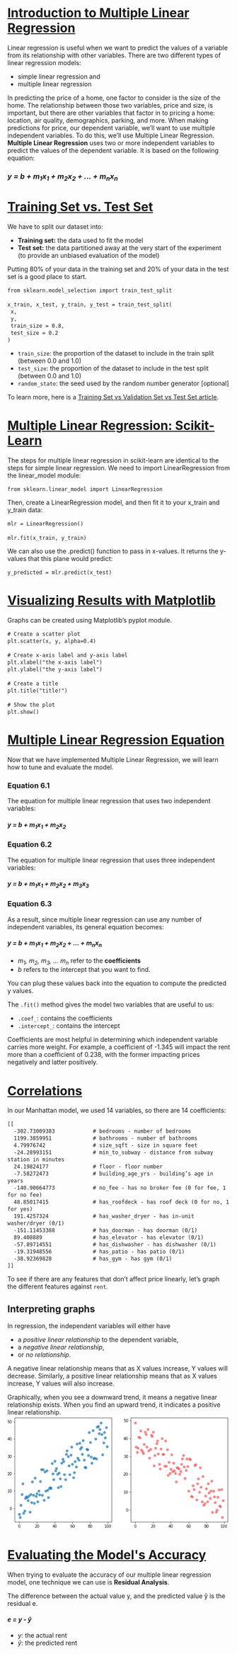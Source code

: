 # [Introduction to Multiple Linear Regression](https://www.codecademy.com/courses/machine-learning/lessons/multiple-linear-regression-streeteasy/exercises/introduction)
Linear regression is useful when we want to predict the values of a variable from its relationship with other variables.
There are two different types of linear regression models: 
* simple linear regression and 
* multiple linear regression

In predicting the price of a home, one factor to consider is the size of the home. 
The relationship between those two variables, price and size, is important, but there are other variables that factor in to pricing a home: 
location, air quality, demographics, parking, and more.
When making predictions for price, our dependent variable, we’ll want to use multiple independent variables. 
To do this, we’ll use Multiple Linear Regression. 
**Multiple Linear Regression** uses two or more independent variables to predict the values of the dependent variable.
It is based on the following equation:
### *y = b + m<sub>1</sub>x<sub>1</sub> + m<sub>2</sub>x<sub>2</sub> + ... + m<sub>n</sub>x<sub>n</sub>*

# [Training Set vs. Test Set](https://www.codecademy.com/courses/machine-learning/lessons/multiple-linear-regression-streeteasy/exercises/training-vs-test)
We have to split our dataset into:
* **Training set:** the data used to fit the model
* **Test set:** the data partitioned away at the very start of the experiment (to provide an unbiased evaluation of the model)

 Putting 80% of your data in the training set and 20% of your data in the test set is a good place to start.
 ```
 from sklearn.model_selection import train_test_split
 
x_train, x_test, y_train, y_test = train_test_split(
  x, 
  y, 
  train_size = 0.8, 
  test_size = 0.2
)
 ```
* `train_size`: the proportion of the dataset to include in the train split (between 0.0 and 1.0)
* `test_size`: the proportion of the dataset to include in the test split (between 0.0 and 1.0)
* `random_state`: the seed used by the random number generator [optional]

To learn more, here is a [Training Set vs Validation Set vs Test Set article](https://www.codecademy.com/articles/training-set-vs-validation-set-vs-test-set).

# [Multiple Linear Regression: Scikit-Learn](https://www.codecademy.com/courses/machine-learning/lessons/multiple-linear-regression-streeteasy/exercises/scikit-learn)
The steps for multiple linear regression in scikit-learn are identical to the steps for simple linear regression. 
We need to import LinearRegression from the linear_model module:
```
from sklearn.linear_model import LinearRegression
```
Then, create a LinearRegression model, and then fit it to your x_train and y_train data:
```
mlr = LinearRegression()
 
mlr.fit(x_train, y_train)
```
We can also use the .predict() function to pass in x-values. It returns the y-values that this plane would predict:
```
y_predicted = mlr.predict(x_test)
```

# [Visualizing Results with Matplotlib](https://www.codecademy.com/courses/machine-learning/lessons/multiple-linear-regression-streeteasy/exercises/visualization)
Graphs can be created using Matplotlib’s pyplot module. 
```
# Create a scatter plot
plt.scatter(x, y, alpha=0.4)
 
# Create x-axis label and y-axis label
plt.xlabel("the x-axis label")
plt.ylabel("the y-axis label")
 
# Create a title
plt.title("title!")
 
# Show the plot
plt.show()
```

# [Multiple Linear Regression Equation](https://www.codecademy.com/courses/machine-learning/lessons/multiple-linear-regression-streeteasy/exercises/equation)
Now that we have implemented Multiple Linear Regression, we will learn how to tune and evaluate the model.

### Equation 6.1 
The equation for multiple linear regression that uses two independent variables:  
#### *y = b + m<sub>1</sub>x<sub>1</sub> + m<sub>2</sub>x<sub>2</sub>*

### Equation 6.2 
The equation for multiple linear regression that uses three independent variables:
#### *y = b + m<sub>1</sub>x<sub>1</sub> + m<sub>2</sub>x<sub>2</sub> + m<sub>3</sub>x<sub>3</sub>*

### Equation 6.3 
As a result, since multiple linear regression can use any number of independent variables, its general equation becomes:
#### *y = b + m<sub>1</sub>x<sub>1</sub> + m<sub>2</sub>x<sub>2</sub> + ... + m<sub>n</sub>x<sub>n</sub>*

* *m<sub>1</sub>, m<sub>2</sub>, m<sub>3</sub>, … m<sub>n</sub>* refer to the **coefficients**
* *b* refers to the intercept that you want to find.

You can plug these values back into the equation to compute the predicted y values.

The `.fit()` method gives the model two variables that are useful to us:
* `.coef_`: contains the coefficients
* `.intercept_`: contains the intercept

Coefficients are most helpful in determining which independent variable carries more weight. 
For example, a coefficient of -1.345 will impact the rent more than a coefficient of 0.238, with the former impacting prices negatively and latter positively.

# [Correlations](https://www.codecademy.com/courses/machine-learning/lessons/multiple-linear-regression-streeteasy/exercises/correlations)
In our Manhattan model, we used 14 variables, so there are 14 coefficients:
```
[[ 
  -302.73009383            # bedrooms - number of bedrooms
  1199.3859951             # bathrooms - number of bathrooms 
  4.79976742               # size_sqft - size in square feet
  -24.28993151             # min_to_subway - distance from subway station in minutes
  24.19824177              # floor - floor number
  -7.58272473              # building_age_yrs - building’s age in years
  -140.90664773            # no_fee - has no broker fee (0 for fee, 1 for no fee)
  48.85017415              # has_roofdeck - has roof deck (0 for no, 1 for yes)
  191.4257324              # has_washer_dryer - has in-unit washer/dryer (0/1)
  -151.11453388            # has_doorman - has doorman (0/1)
  89.408889                # has_elevator - has elevator (0/1)
  -57.89714551             # has_dishwasher - has dishwasher (0/1)
  -19.31948556             # has_patio - has patio (0/1)
  -38.92369828             # has_gym - has gym (0/1)
]]
```
To see if there are any features that don’t affect price linearly, let’s graph the different features against `rent`.

## Interpreting graphs
In regression, the independent variables will either have
* a *positive linear relationship* to the dependent variable,
* a *negative linear relationship*,
* or *no relationship*.

A negative linear relationship means that as X values increase, Y values will decrease. 
Similarly, a positive linear relationship means that as X values increase, Y values will also increase.

Graphically, when you see a downward trend, it means a negative linear relationship exists. 
When you find an upward trend, it indicates a positive linear relationship.  
![positive and negative correlations](correlations.webp)

# [Evaluating the Model's Accuracy](https://www.codecademy.com/courses/machine-learning/lessons/multiple-linear-regression-streeteasy/exercises/model-accuracy)
When trying to evaluate the accuracy of our multiple linear regression model, one technique we can use is **Residual Analysis**.

The difference between the actual value y, and the predicted value ŷ is the residual e.
#### *e = y - ŷ*
* *y*: the actual rent
* *ŷ*: the predicted rent
